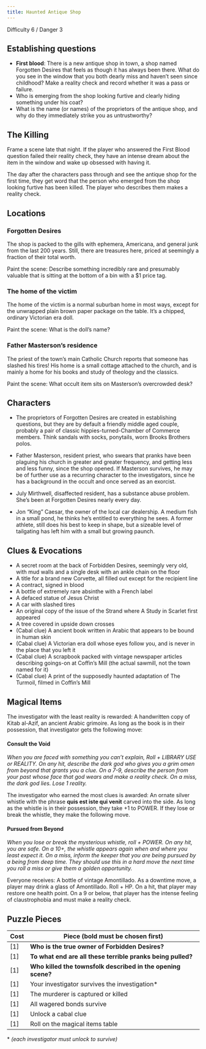 ```yaml
---
title: Haunted Antique Shop
---
```


Difficulty 6 / Danger 3

## Establishing questions

- **First blood**: There is a new antique shop in town, a shop named Forgotten Desires that feels as though it has always been there. What do you see in the window that you both dearly miss and haven’t seen since childhood? Make a reality check and record whether it was a pass or failure.
- Who is emerging from the shop looking furtive and clearly hiding something under his coat?
- What is the name (or names) of the proprietors of the antique shop, and why do they immediately strike you as untrustworthy?

## The Killing

Frame a scene late that night. If the player who answered the First Blood question failed their reality check, they have an intense dream about the item in the window and wake up obsessed with having it.

The day after the characters pass through and see the antique shop for the first time, they get word that the person who emerged from the shop looking furtive has been killed. The player who describes them makes a reality check.

## Locations

### Forgotten Desires

The shop is packed to the gills with ephemera, Americana, and general junk from the last 200 years. Still, there are treasures here, priced at seemingly a fraction of their total worth.

Paint the scene: Describe something incredibly rare and presumably valuable that is sitting at the bottom of a bin with a $1 price tag.

### The home of the victim

The home of the victim is a normal suburban home in most ways, except for the unwrapped plain brown paper package on the table. It’s a chipped, ordinary Victorian era doll.

Paint the scene: What is the doll’s name?

### Father Masterson’s residence

The priest of the town’s main Catholic Church reports that someone has slashed his tires! His home is a small cottage attached to the church, and is mainly a home for his books and study of theology and the classics.

Paint the scene: What occult item sits on Masterson’s overcrowded desk?

## Characters

- The proprietors of Forgotten Desires are created in establishing questions, but they are by default a friendly middle aged couple, probably a pair of classic hippies-turned-Chamber of Commerce members. Think sandals with socks, ponytails, worn Brooks Brothers polos.

- Father Masterson, resident priest, who swears that pranks have been plaguing his church in greater and greater frequency, and getting less and less funny, since the shop opened. If Masterson survives, he may be of further use as a recurring character to the investigators, since he has a background in the occult and once served as an exorcist.

- July Mirthwell, disaffected resident, has a substance abuse problem. She’s been at Forgotten Desires nearly every day.

- Jon “King” Caesar, the owner of the local car dealership. A medium fish in a small pond, he thinks he’s entitled to everything he sees. A former athlete, still does his best to keep in shape, but a sizeable level of tailgating has left him with a small but growing paunch.

## Clues & Evocations

- A secret room at the back of Forbidden Desires, seemingly very old, with mud walls and a single desk with an ankle chain on the floor
- A title for a brand new Corvette, all filled out except for the recipient line
- A contract, signed in blood
- A bottle of extremely rare absinthe with a French label
- A defaced statue of Jesus Christ
- A car with slashed tires
- An original copy of the issue of the Strand where A Study in Scarlet first appeared
- A tree covered in upside down crosses
- (Cabal clue) A ancient book written in Arabic that appears to be bound in human skin
- (Cabal clue) A Victorian era doll whose eyes follow you, and is never in the place that you left it
- (Cabal clue) A scrapbook packed with vintage newspaper articles describing goings-on at Coffin’s Mill (the actual sawmill, not the town named for it)
- (Cabal clue) A print of the supposedly haunted adaptation of The Turmoil, filmed in Coffin’s Mill

## Magical Items

The investigator with the least reality is rewarded: A handwritten copy of Kitab al-Azif, an ancient Arabic grimoire. As long as the book is in their possession, that investigator gets the following move:

#### Consult the Void

_When you are faced with something you can’t explain, Roll + LIBRARY USE or REALITY.
On any hit, describe the dark god who gives you a grim omen from beyond that grants you a clue. On a 7-9, describe the person from your past whose face that god wears and make a reality check. On a miss, the dark god lies. Lose 1 reality._

The investigator who earned the most clues is awarded: An ornate silver whistle with the phrase **quis est iste qui venit** carved into the side. As long as the whistle is in their possession, they take +1 to POWER. If they lose or break the whistle, they make the following move.

#### Pursued from Beyond

_When you lose or break the mysterious whistle, roll + POWER.
On any hit, you are safe. On a 10+, the whistle appears again when and where you least expect it. On a miss, inform the keeper that you are being pursued by a being from deep time. They should use this in a hard move the next time you roll a miss or give them a golden opportunity._

Everyone receives: A bottle of vintage Amontillado. As a downtime move, a player may drink a glass of Amontillado. Roll + HP. On a hit, that player may restore one health point. On a 9 or below, that player has the intense feeling of claustrophobia and must make a reality check.

## Puzzle Pieces

| Cost | Piece (bold must be chosen first)                            |
| ---- | ------------------------------------------------------------ |
| [1]  | **Who is the true owner of Forbidden Desires?**              |
| [1]  | **To what end are all these terrible pranks being pulled?**  |
| [1]  | **Who killed the townsfolk described in the opening scene?** |
| [1]  | Your investigator survives the investigation\*               |
| [1]  | The murderer is captured or killed                           |
| [1]  | All wagered bonds survive                                    |
| [1]  | Unlock a cabal clue                                          |
| [1]  | Roll on the magical items table                              |

\* _(each investigator must unlock to survive)_
